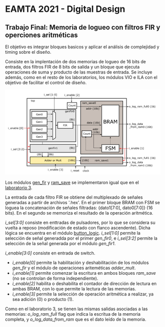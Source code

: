 # EAMTA 2021 - Digital Design

## Trabajo Final: Memoria de logueo con filtros FIR y operciones aritméticas

El objetivo es integrar bloques basicos y aplicar el análisis de complejidad y timing sobre el diseño.

Consiste en la implentación de dos memorias de logueo de 16 bits de entrada, dos filtros FIR de 8 bits de salida y un bloque que ejecuta operaciones de suma y producto de las muestras de entrada. Se incluye además, como en el resto de los laboratorios, los módulos VIO e ILA con el objetivo de facilitar el control de diseño.

![](./imgs/project_schematic.png)

Los módulos [gen_fir](./gen_fir.v) y [ram_save](./ram_save.png) se implementaron igual que en el [laboratorio 3](../lab3-fir_bram).

La entrada de cada filtro FIR se obtiene del multiplexado de señales generadas a partir de archivos '.hex'. En el primer bloque BRAM con FSM se loguea la concatenación de señales filtradas: {dato1[7:0], dato0[7:0]} (16 bits). En el segundo se memoriza el resultado de la operación aritmética.

*i_sel[3:0]* consiste en enttradas de pulsadores, por lo que se considera su vuelta a reposo (modificación de estado con flanco ascendente). Dicha lógica se encuentra en el módulo [button_logic](./button_logic.v). *i_sel[1:0]* permite la selección de señal generadda por el primer *gen_fir0*, e *i_sel[3:2]* permite la selección de la señal generada por el módulo *gen_fir1*.

*i_enable[3:0]* consiste en entrada de switch.

- *i_enable[0]* permite la habilitación y deshabilitación de los módulos *gen_fir* y el módulo de operaciones ariteméticas *adder_mult*.
- *i_enable[1]* permite comenzar la escritura en ambos bloques *ram_save* (no se controlan de forma independiente).
- *i_enable[2]* habilita o deshabilita el contador de dirección de lectura en ambas BRAM, con lo que permite la lectura de las memorias.
- *i_enable[3]* permite la selección de operación aritmética a realizar, ya sea adición (0) o producto (1).

Como en el laboratorio 3, se tienen las mismas salidas asociadas a las memorias: *o_log_ram_full* flag que indica la escritua de la memoria completa, y *o_log_data_from_ram* que es el dato leído de la memoria.
